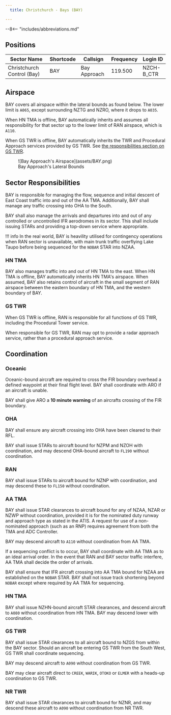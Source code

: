 ```yaml
---
  title: Christchurch - Bays (BAY)

---
```


--8<-- "includes/abbreviations.md"

## Positions

| Sector Name                | Shortcode | Callsign     | Frequency | Login ID   |
| -------------------------- | --------- | ------------ | --------- | ---------- |
| Christchurch Control (Bay) | BAY       | Bay Approach | 119.500   | NZCH-B_CTR |

## Airspace

BAY covers all airspace within the lateral bounds as found below. The lower limit is `A065`, except surrounding NZTG and NZRO, where it drops to `A035`.

When HN TMA is offline, BAY automatically inherits and assumes all responsibility for that sector up to the lower limit of RAN airspace, which is `A110`.

When GS TWR is offline, BAY automatically inherits the TWR and Procedural Approach services provided by GS TWR. See [the responsibilities section on GS TWR](#gs-twr).

<figure markdown> 
  ![Bay Approach's Airspace](assets/BAY.png)
  <figcaption>Bay Approach's Lateral Bounds</figcaption>
</figure>

## Sector Responsibilities

BAY is responsible for managing the flow, sequence and initial descent of East Coast traffic into and out of the AA TMA. Additionally, BAY shall manage any traffic crossing into OHA to the South.

BAY shall also manage the arrivals and departures into and out of any controlled or uncontrolled IFR aerodromes in its sector. This shall include issuing STARs and providing a top-down service where appropriate.

!!! info
    In the real world, BAY is heavility utilised for contingency operations when RAN sector is unavailable, with main trunk traffic overflying Lake Taupo before being sequenced for the `NOBAR` STAR into NZAA.


### HN TMA

BAY also manages traffic into and out of HN TMA to the east. When HN TMA is offline, BAY automatically inherits HN TMA's airspace. When assumed, BAY also retains control of aircraft in the small segment of RAN airspace between the eastern boundary of HN TMA, and the western boundary of BAY.

### GS TWR

When GS TWR is offline, RAN is responsible for all functions of GS TWR, including the Procedural Tower service. 

When responsible for GS TWR, RAN may opt to provide a radar approach service, rather than a procedural approach service. 


## Coordination

### Oceanic

Oceanic-bound aircraft are required to cross the FIR boundary overhead a defined waypoint at their final flight level. BAY shall coordinate with ARO if an aircraft is unable.

BAY shall give ARO a **10 minute warning** of an aircrafts crossing of the FIR boundary.

### OHA

BAY shall ensure any aircraft crossing into OHA have been cleared to their RFL.  

BAY shall issue STARs to aircraft bound for NZPM and NZOH with coordination, and may descend OHA-bound aircraft to `FL190` without coordination.

### RAN

BAY shall issue STARs to aircraft bound for NZNP with coordination, and may descend these to `FL150` without coordination.

### AA TMA

BAY shall issue STAR clearances to aircraft bound for any of NZAA, NZAR or NZWP without coordination, provided it is for the nominated duty runway and approach type as stated in the ATIS. A request for use of a non-nominated approach (such as an RNP) requires agreement from both the TMA and ADC Controller.

BAY may descend aircraft to `A110` without coordination from AA TMA.

If a sequencing conflict is to occur, BAY shall coordinate with AA TMA as to an ideal arrival order. In the event that RAN and BAY sector traffic interfere, AA TMA shall decide the order of arrivals.

BAY shall ensure that IFR aircraft crossing into AA TMA bound for NZAA are established on the `NOBAR` STAR. BAY shall not issue track shortening beyond `NOBAR` except where required by AA TMA for sequencing.

### HN TMA

BAY shall issue NZHN-bound aircraft STAR clearances, and descend aircraft to `A080` without coordination from HN TMA. BAY may descend lower with coordination.

### GS TWR

BAY shall issue STAR clearances to all aircraft bound to NZGS from within the BAY sector. Should an aircraft be entering GS TWR from the South West, GS TWR shall coordinate sequencing.

BAY may descend aircraft to `A090` without coordination from GS TWR.

BAY may clear aircraft direct to `CREEK`, `WARIK`, `OTOKO` or `ELMER` with a heads-up coordination to GS TWR.

### NR TWR

BAY shall issue STAR clearances to aircraft bound for NZNR, and may descend these aircraft to `A090` without coordination from NR TWR.
